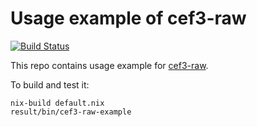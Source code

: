 # Usage example of cef3-raw
[![Build Status][travis-icon]][travis]

This repo contains usage example for [cef3-raw].

To build and test it:

```
nix-build default.nix
result/bin/cef3-raw-example
```

[cef3-raw]: https://github.com/haskell-ui/cef3-raw
[travis-icon]: https://img.shields.io/travis/haskell-ui/cef3-raw-example/master.svg?label=Linux%20build
[travis]: https://travis-ci.org/haskell-ui/cef3-raw-example
